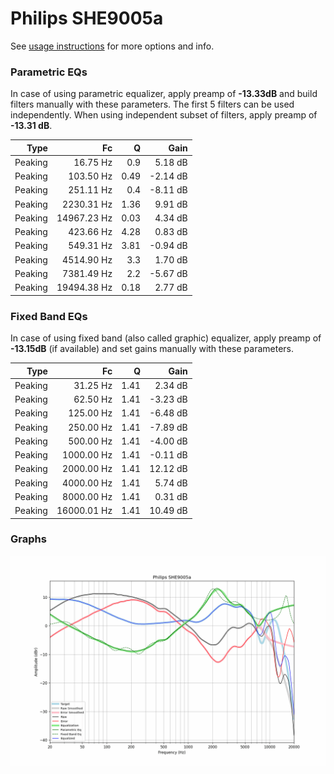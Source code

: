 # Philips SHE9005a
See [usage instructions](https://github.com/jaakkopasanen/AutoEq#usage) for more options and info.

### Parametric EQs
In case of using parametric equalizer, apply preamp of **-13.33dB** and build filters manually
with these parameters. The first 5 filters can be used independently.
When using independent subset of filters, apply preamp of **-13.31 dB**.

| Type    | Fc          |    Q | Gain     |
|--------:|------------:|-----:|---------:|
| Peaking | 16.75 Hz    | 0.9  | 5.18 dB  |
| Peaking | 103.50 Hz   | 0.49 | -2.14 dB |
| Peaking | 251.11 Hz   | 0.4  | -8.11 dB |
| Peaking | 2230.31 Hz  | 1.36 | 9.91 dB  |
| Peaking | 14967.23 Hz | 0.03 | 4.34 dB  |
| Peaking | 423.66 Hz   | 4.28 | 0.83 dB  |
| Peaking | 549.31 Hz   | 3.81 | -0.94 dB |
| Peaking | 4514.90 Hz  | 3.3  | 1.70 dB  |
| Peaking | 7381.49 Hz  | 2.2  | -5.67 dB |
| Peaking | 19494.38 Hz | 0.18 | 2.77 dB  |

### Fixed Band EQs
In case of using fixed band (also called graphic) equalizer, apply preamp of **-13.15dB**
(if available) and set gains manually with these parameters.

| Type    | Fc          |    Q | Gain     |
|--------:|------------:|-----:|---------:|
| Peaking | 31.25 Hz    | 1.41 | 2.34 dB  |
| Peaking | 62.50 Hz    | 1.41 | -3.23 dB |
| Peaking | 125.00 Hz   | 1.41 | -6.48 dB |
| Peaking | 250.00 Hz   | 1.41 | -7.89 dB |
| Peaking | 500.00 Hz   | 1.41 | -4.00 dB |
| Peaking | 1000.00 Hz  | 1.41 | -0.11 dB |
| Peaking | 2000.00 Hz  | 1.41 | 12.12 dB |
| Peaking | 4000.00 Hz  | 1.41 | 5.74 dB  |
| Peaking | 8000.00 Hz  | 1.41 | 0.31 dB  |
| Peaking | 16000.01 Hz | 1.41 | 10.49 dB |

### Graphs
![](./Philips%20SHE9005a.png)